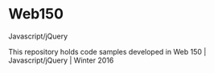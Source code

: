 # Web150
Javascript/jQuery

This repository holds code samples developed in Web 150 | Javascript/jQuery | Winter 2016
